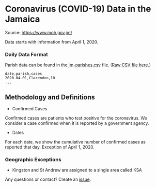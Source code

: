 # Coronavirus (COVID-19) Data in the Jamaica
Source: https://www.moh.gov.jm/

Data starts with information from April 1, 2020. 


### Daily Data Format

Parish data can be found in the [jm-parishes.csv](jm-parishes.csv) file. ([Raw CSV file here.](https://github.com/jordanliu/covid-19-data-jm/blob/master/jm-parishes.csv))

```
date,parish,cases
2020-04-01,Clarendon,10
...
```

## Methodology and Definitions
* Confirmed Cases

Confirmed cases are patients who test positive for the coronavirus. We consider a case confirmed when it is reported by a government agency.

* Dates

For each date, we show the cumulative number of confirmed cases as reported that day. Exception of April 1, 2020.

### Geographic Exceptions
* Kingston and St Andrew are assigned to a single area called KSA


Any questions or contact? Create an [issue](https://github.com/jordanliu/covid-19-data-jm/issues).
